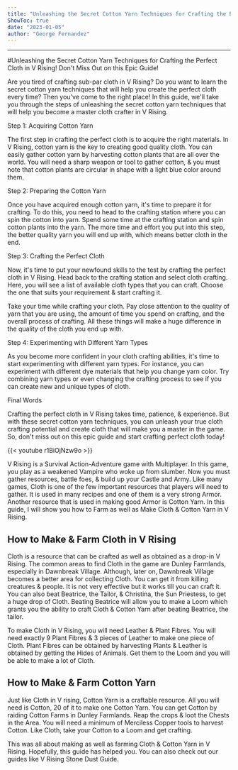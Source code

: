 ```yaml
---
title: "Unleashing the Secret Cotton Yarn Techniques for Crafting the Perfect Cloth in V Rising! Don't Miss Out on this Epic Guide!"
ShowToc: true 
date: "2023-01-05"
author: "George Fernandez"
---
```

*****
#Unleashing the Secret Cotton Yarn Techniques for Crafting the Perfect Cloth in V Rising! Don't Miss Out on this Epic Guide!

Are you tired of crafting sub-par cloth in V Rising? Do you want to learn the secret cotton yarn techniques that will help you create the perfect cloth every time? Then you've come to the right place! In this guide, we'll take you through the steps of unleashing the secret cotton yarn techniques that will help you become a master cloth crafter in V Rising.

Step 1: Acquiring Cotton Yarn

The first step in crafting the perfect cloth is to acquire the right materials. In V Rising, cotton yarn is the key to creating good quality cloth. You can easily gather cotton yarn by harvesting cotton plants that are all over the world. You will need a sharp weapon or tool to gather cotton, & you must note that cotton plants are circular in shape with a light blue color around them.

Step 2: Preparing the Cotton Yarn

Once you have acquired enough cotton yarn, it's time to prepare it for crafting. To do this, you need to head to the crafting station where you can spin the cotton into yarn. Spend some time at the crafting station and spin cotton plants into the yarn. The more time and effort you put into this step, the better quality yarn you will end up with, which means better cloth in the end.

Step 3: Crafting the Perfect Cloth

Now, it's time to put your newfound skills to the test by crafting the perfect cloth in V Rising. Head back to the crafting station and select cloth crafting. Here, you will see a list of available cloth types that you can craft. Choose the one that suits your requirement & start crafting it.

Take your time while crafting your cloth. Pay close attention to the quality of yarn that you are using, the amount of time you spend on crafting, and the overall process of crafting. All these things will make a huge difference in the quality of the cloth you end up with.

Step 4: Experimenting with Different Yarn Types

As you become more confident in your cloth crafting abilities, it's time to start experimenting with different yarn types. For instance, you can experiment with different dye materials that help you change yarn color. Try combining yarn types or even changing the crafting process to see if you can create new and unique types of cloth.

Final Words

Crafting the perfect cloth in V Rising takes time, patience, & experience. But with these secret cotton yarn techniques, you can unleash your true cloth crafting potential and create cloth that will make you a master in the game. So, don't miss out on this epic guide and start crafting perfect cloth today!

{{< youtube r1BiOjNzw9o >}} 



V Rising is a Survival Action-Adventure game with Multiplayer. In this game, you play as a weakened Vampire who woke up from slumber. Now you must gather resources, battle foes, & build up your Castle and Army. Like many games, Cloth is one of the few important resources that players will need to gather. It is used in many recipes and one of them is a very strong Armor. Another resource that is used in making good Armor is Cotton Yarn. In this guide, I will show you how to Farm as well as Make Cloth & Cotton Yarn in V Rising.
 
## How to Make & Farm Cloth in V Rising
 

 
Cloth is a resource that can be crafted as well as obtained as a drop-in V Rising. The common areas to find Cloth in the game are Dunley Farmlands, especially in Dawnbreak Village. Although, later on, Dawnbreak Village becomes a better area for collecting Cloth. You can get it from killing creatures & people. It is not very effective but it works till you can craft it. You can also beat Beatrice, the Tailor, & Christina, the Sun Priestess, to get a huge drop of Cloth. Beating Beatrice will allow you to make a Loom which grants you the ability to craft Cloth & Cotton Yarn after beating Beatrice, the tailor.
 
To make Cloth in V Rising, you will need Leather & Plant Fibres. You will need exactly 9 Plant Fibres & 3 pieces of Leather to make one piece of Cloth. Plant Fibres can be obtained by harvesting Plants & Leather is obtained by getting the Hides of Animals. Get them to the Loom and you will be able to make a lot of Cloth.
 
## How to Make & Farm Cotton Yarn
 
Just like Cloth in V rising, Cotton Yarn is a craftable resource. All you will need is Cotton, 20 of it to make one Cotton Yarn. You can get Cotton by raiding Cotton Farms in Dunley Farmlands. Reap the crops & loot the Chests in the Area. You will need a minimum of Merciless Copper tools to harvest Cotton. Like Cloth, take your Cotton to a Loom and get crafting.
 
This was all about making as well as farming Cloth & Cotton Yarn in V Rising. Hopefully, this guide has helped you. You can also check out our guides like V Rising Stone Dust Guide.




